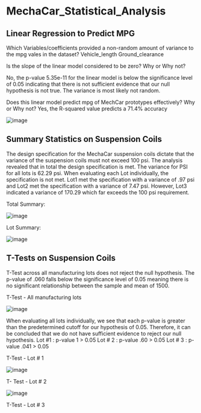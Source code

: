# MechaCar_Statistical_Analysis

## Linear Regression to Predict MPG 
Which Variables/coefficients provided a non-random amount of variance to the mpg vales in the dataset?
Vehicle_length
Ground_clearance

Is the slope of the linear model considered to be zero? Why or Why not?

No, the p-value 5.35e-11 for the linear model is below the significance level of 0.05 indicating that there is not sufficient evidence that our null hypothesis is not true. The variance is most likely not random. 

Does this linear model predict mpg of MechCar prototypes effectively? Why or Why not?
Yes, the R-squared value predicts a 71.4% accuracy

![image](https://user-images.githubusercontent.com/88912539/147428095-ef19f516-3d20-4f1a-ac4e-0390be922318.png)

## Summary Statistics on Suspension Coils
The design specification for the MechaCar suspension coils dictate that the variance of the suspension coils must not exceed 100 psi. The analysis revealed that in total the design specification is met. The variance for PSI for all lots is 62.29 psi. When evaluating each Lot individually, the specification is not met. Lot1 met the specification with a variance of .97 psi and Lot2 met the specification with a variance of 7.47 psi.  However, Lot3 indicated a variance of 170.29 which far exceeds the 100 psi requirement. 

Total Summary: 

![image](https://user-images.githubusercontent.com/88912539/147428275-910948b1-861e-4d91-a519-019e22691db4.png)


Lot Summary: 

![image](https://user-images.githubusercontent.com/88912539/147428324-392e6ab5-f3a0-486b-8cc1-a205d0320b60.png)

## T-Tests on Suspension Coils
T-Test across all manufacturing lots does not reject the null hypothesis. The p-value of .060 falls below the significance level of 0.05 meaning there is no significant relationship between the sample and mean of 1500.

T-Test - All manufacturing lots 

![image](https://user-images.githubusercontent.com/88912539/147428374-044e12de-ca34-4a9f-9849-5b45a334c0e0.png)

When evaluating all lots individually, we see that each p-value is greater than the predetermined cutoff for our hypothesis of 0.05. Therefore, it can be concluded that we do not have sufficient evidence to reject our null hypothesis. 
Lot #1 : p-value 1 > 0.05
Lot # 2 : p-value .60 > 0.05
Lot # 3 : p-value .041 > 0.05

T-Test - Lot # 1 

![image](https://user-images.githubusercontent.com/88912539/147428408-65b3077d-00a8-43e3-95ba-c3d3454f3d99.png)

T- Test - Lot # 2 

![image](https://user-images.githubusercontent.com/88912539/147428445-88ecae15-791c-44cc-8294-0bf31eb64872.png)

T-Test - Lot # 3 



